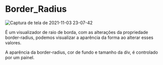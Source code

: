# Border_Radius
![Captura de tela de 2021-11-03 23-07-42](https://user-images.githubusercontent.com/39912021/140245611-4e9d80db-188d-4806-90b5-74e762cbd30d.png)

É um visualizador de raio de borda, com as alterações da propriedade border-radius, podemos visualizar a aparência da forma ao alterar esses valores.

A aparência da border-radius, cor de fundo e tamanho da div, é controlado por um painel.
